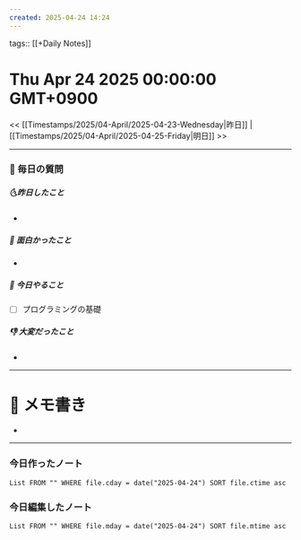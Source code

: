 ```yaml
---
created: 2025-04-24 14:24
---
```

tags:: [[+Daily Notes]]

# Thu Apr 24 2025 00:00:00 GMT+0900

<< [[Timestamps/2025/04-April/2025-04-23-Wednesday|昨日]] | [[Timestamps/2025/04-April/2025-04-25-Friday|明日]] >>

---
### 📅 毎日の質問
##### 🌜昨日したこと
-

##### 🙌 面白かったこと
-

##### 🚀 今日やること
- [ ] プログラミングの基礎

##### 👎 大変だったこと
-

---
# 📝 メモ書き
-

---
### 今日作ったノート
```dataview
List FROM "" WHERE file.cday = date("2025-04-24") SORT file.ctime asc
```

### 今日編集したノート
```dataview
List FROM "" WHERE file.mday = date("2025-04-24") SORT file.mtime asc
```
